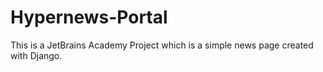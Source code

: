 # Hypernews-Portal
This is a JetBrains Academy Project which is a simple news page created with Django.
